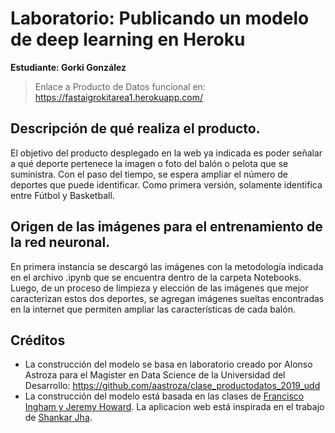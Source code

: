
# Laboratorio: Publicando un modelo de deep learning en Heroku

__Estudiante: Gorki González__

> Enlace a Producto de Datos funcional en: https://fastaigrokitarea1.herokuapp.com/

## Descripción de qué realiza el producto.
El objetivo del producto desplegado en la web ya indicada es poder señalar a qué deporte pertenece la imagen o foto del balón o pelota que se suministra. 
Con el paso del tiempo, se espera ampliar el número de deportes que puede identificar. 
Como primera versión, solamente identifica entre Fútbol y Basketball. 


## Origen de las imágenes para el entrenamiento de la red neuronal.
En primera instancia se descargó las imágenes con la metodología indicada en el archivo .ipynb que se encuentra dentro de la carpeta Notebooks.
Luego, de un proceso de limpieza y elección de las imágenes que mejor caracterizan estos dos deportes, se agregan imágenes sueltas encontradas en la internet que permiten ampliar las características de cada balón.


## Créditos
- La construcción del modelo se basa en laboratorio creado por Alonso Astroza para el Magister en Data Science de la Universidad del Desarrollo: https://github.com/aastroza/clase_productodatos_2019_udd
- La construcción del modelo está basada en las clases de [Francisco Ingham y Jeremy Howard](https://github.com/fastai/course-v3/blob/master/nbs/dl1/lesson2-download.ipynb). La aplicacion web está inspirada en el trabajo de [Shankar Jha](https://github.com/shankarj67/Water-classifier-fastai).
